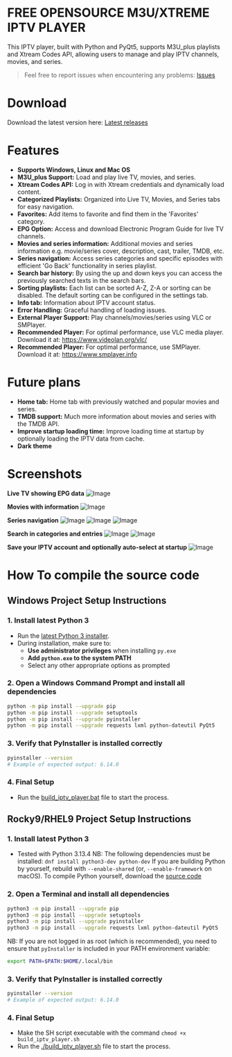 
# FREE OPENSOURCE M3U/XTREME IPTV PLAYER

This IPTV player, built with Python and PyQt5, supports M3U_plus playlists and Xtream Codes API, allowing users to manage and play IPTV channels, movies, and series.

> Feel free to report issues when encountering any problems: [Issues](https://github.com/Youri666/Xtream-m3u_plus-IPTV-Player/issues)

# Download
Download the latest version here: [Latest releases](https://github.com/Youri666/Xtream-m3u_plus-IPTV-Player/releases)

# Features
- **Supports Windows, Linux and Mac OS**
- **M3U_plus Support:** Load and play live TV, movies, and series.
- **Xtream Codes API:** Log in with Xtream credentials and dynamically load content.
- **Categorized Playlists:** Organized into Live TV, Movies, and Series tabs for easy navigation.
- **Favorites:** Add items to favorite and find them in the 'Favorites' category.
- **EPG Option:** Access and download Electronic Program Guide for live TV channels.
- **Movies and series information:** Additional movies and series information e.g. movie/series cover, description, cast, trailer, TMDB, etc.
- **Series navigation:** Access series categories and specific episodes with efficient 'Go Back' functionality in series playlist.
- **Search bar history:** By using the up and down keys you can access the previously searched texts in the search bars.
- **Sorting playlists:** Each list can be sorted A-Z, Z-A or sorting can be disabled. The default sorting can be configured in the settings tab.
- **Info tab:** Information about IPTV account status.
- **Error Handling:** Graceful handling of loading issues.
- **External Player Support:** Play channels/movies/series using VLC or SMPlayer.
- **Recommended Player:** For optimal performance, use VLC media player. Download it at: https://www.videolan.org/vlc/
- **Recommended Player:** For optimal performance, use SMPlayer. Download it at: https://www.smplayer.info

# Future plans
- **Home tab:** Home tab with previously watched and popular movies and series.
- **TMDB support:** Much more information about movies and series with the TMDB API.
- **Improve startup loading time:** Improve loading time at startup by optionally loading the IPTV data from cache.
- **Dark theme**

# Screenshots
**Live TV showing EPG data**
![Image](https://github.com/user-attachments/assets/c82f0759-29d8-4b3e-a462-59581523e1d8)

**Movies with information**
![Image](https://github.com/user-attachments/assets/5a2113ef-b871-47d1-9082-85955893ff50)

**Series navigation**
![Image](https://github.com/user-attachments/assets/24c8cc12-8d3b-41c0-a2aa-035d11d6ff8d)
![Image](https://github.com/user-attachments/assets/86ddb458-9008-4875-a072-007e63028cbe)
![Image](https://github.com/user-attachments/assets/9831f4b9-5c83-44ea-9ea4-43d39d15da85)

**Search in categories and entries**
![Image](https://github.com/user-attachments/assets/faa2e022-28f8-4d28-9b39-20da5ada040c)
![Image](https://github.com/user-attachments/assets/df39bd8f-06e5-48aa-8318-dd491c52d4c1)

**Save your IPTV account and optionally auto-select at startup**
![Image](https://github.com/user-attachments/assets/678582bc-8af9-499b-b601-38b7786b57bf)

# How To compile the source code

## Windows Project Setup Instructions

### 1. Install latest Python 3
- Run the [latest Python 3 installer](https://www.python.org/downloads/).
- During installation, make sure to:
  - **Use administrator privileges** when installing `py.exe`
  - **Add `python.exe` to the system PATH**
  - Select any other appropriate options as prompted

### 2. Open a Windows Command Prompt and install all dependencies

```bash
python -m pip install --upgrade pip
python -m pip install --upgrade setuptools
python -m pip install --upgrade pyinstaller
python -m pip install --upgrade requests lxml python-dateutil PyQt5
```

### 3. Verify that PyInstaller is installed correctly

```bash
pyinstaller --version
# Example of expected output: 6.14.0
```

### 4. Final Setup
- Run the [build_iptv_player.bat](build_iptv_player.bat) file to start the process.

## Rocky9/RHEL9 Project Setup Instructions

### 1. Install latest Python 3
- Tested with Python 3.13.4
NB:  The following dependencies must be installed: `dnf install python3-dev python-dev`
If you are building Python by yourself, rebuild with `--enable-shared` (or, `--enable-framework` on macOS).
To compile Python yourself, download the [source code](https://www.python.org/downloads/source/)

### 2. Open a Terminal and install all dependencies

```bash
python3 -m pip install --upgrade pip
python3 -m pip install --upgrade setuptools
python3 -m pip install --upgrade pyinstaller
python3 -m pip install --upgrade requests lxml python-dateutil PyQt5
```
NB: If you are not logged in as root (which is recommended), you need to ensure that `pyInstaller` is included in your PATH environment variable:
```bash
export PATH=$PATH:$HOME/.local/bin
```

### 3. Verify that PyInstaller is installed correctly

```bash
pyinstaller --version
# Example of expected output: 6.14.0
```

### 4. Final Setup
- Make the SH script executable with the command `chmod +x build_iptv_player.sh`
- Run the [./build_iptv_player.sh](build_iptv_player.sh) file to start the process.
